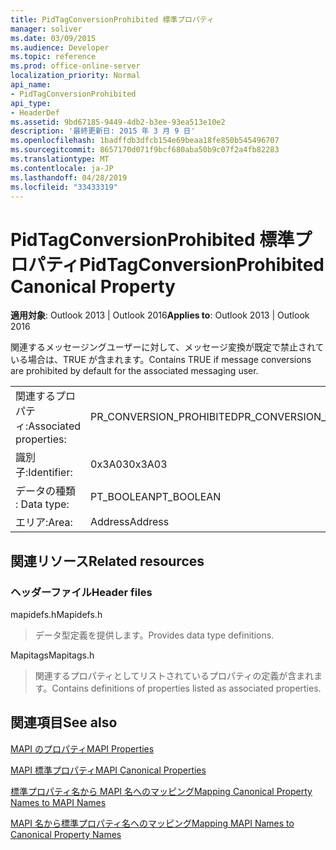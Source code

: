 ```yaml
---
title: PidTagConversionProhibited 標準プロパティ
manager: soliver
ms.date: 03/09/2015
ms.audience: Developer
ms.topic: reference
ms.prod: office-online-server
localization_priority: Normal
api_name:
- PidTagConversionProhibited
api_type:
- HeaderDef
ms.assetid: 9bd67185-9449-4db2-b3ee-93ea513e10e2
description: '最終更新日: 2015 年 3 月 9 日'
ms.openlocfilehash: 1badffdb3dfcb154e69beaa18fe850b545496707
ms.sourcegitcommit: 8657170d071f9bcf680aba50b9c07f2a4fb82283
ms.translationtype: MT
ms.contentlocale: ja-JP
ms.lasthandoff: 04/28/2019
ms.locfileid: "33433319"
---
```

# <a name="pidtagconversionprohibited-canonical-property"></a><span data-ttu-id="d9e33-103">PidTagConversionProhibited 標準プロパティ</span><span class="sxs-lookup"><span data-stu-id="d9e33-103">PidTagConversionProhibited Canonical Property</span></span>

  
  
<span data-ttu-id="d9e33-104">**適用対象**: Outlook 2013 | Outlook 2016</span><span class="sxs-lookup"><span data-stu-id="d9e33-104">**Applies to**: Outlook 2013 | Outlook 2016</span></span> 
  
<span data-ttu-id="d9e33-105">関連するメッセージングユーザーに対して、メッセージ変換が既定で禁止されている場合は、TRUE が含まれます。</span><span class="sxs-lookup"><span data-stu-id="d9e33-105">Contains TRUE if message conversions are prohibited by default for the associated messaging user.</span></span>
  
|||
|:-----|:-----|
|<span data-ttu-id="d9e33-106">関連するプロパティ:</span><span class="sxs-lookup"><span data-stu-id="d9e33-106">Associated properties:</span></span>  <br/> |<span data-ttu-id="d9e33-107">PR_CONVERSION_PROHIBITED</span><span class="sxs-lookup"><span data-stu-id="d9e33-107">PR_CONVERSION_PROHIBITED</span></span>  <br/> |
|<span data-ttu-id="d9e33-108">識別子:</span><span class="sxs-lookup"><span data-stu-id="d9e33-108">Identifier:</span></span>  <br/> |<span data-ttu-id="d9e33-109">0x3A03</span><span class="sxs-lookup"><span data-stu-id="d9e33-109">0x3A03</span></span>  <br/> |
|<span data-ttu-id="d9e33-110">データの種類 : </span><span class="sxs-lookup"><span data-stu-id="d9e33-110">Data type:</span></span>  <br/> |<span data-ttu-id="d9e33-111">PT_BOOLEAN</span><span class="sxs-lookup"><span data-stu-id="d9e33-111">PT_BOOLEAN</span></span>  <br/> |
|<span data-ttu-id="d9e33-112">エリア:</span><span class="sxs-lookup"><span data-stu-id="d9e33-112">Area:</span></span>  <br/> |<span data-ttu-id="d9e33-113">Address</span><span class="sxs-lookup"><span data-stu-id="d9e33-113">Address</span></span>  <br/> |
   
## <a name="related-resources"></a><span data-ttu-id="d9e33-114">関連リソース</span><span class="sxs-lookup"><span data-stu-id="d9e33-114">Related resources</span></span>

### <a name="header-files"></a><span data-ttu-id="d9e33-115">ヘッダーファイル</span><span class="sxs-lookup"><span data-stu-id="d9e33-115">Header files</span></span>

<span data-ttu-id="d9e33-116">mapidefs.h</span><span class="sxs-lookup"><span data-stu-id="d9e33-116">Mapidefs.h</span></span>
  
> <span data-ttu-id="d9e33-117">データ型定義を提供します。</span><span class="sxs-lookup"><span data-stu-id="d9e33-117">Provides data type definitions.</span></span>
    
<span data-ttu-id="d9e33-118">Mapitags</span><span class="sxs-lookup"><span data-stu-id="d9e33-118">Mapitags.h</span></span>
  
> <span data-ttu-id="d9e33-119">関連するプロパティとしてリストされているプロパティの定義が含まれます。</span><span class="sxs-lookup"><span data-stu-id="d9e33-119">Contains definitions of properties listed as associated properties.</span></span>
    
## <a name="see-also"></a><span data-ttu-id="d9e33-120">関連項目</span><span class="sxs-lookup"><span data-stu-id="d9e33-120">See also</span></span>



[<span data-ttu-id="d9e33-121">MAPI のプロパティ</span><span class="sxs-lookup"><span data-stu-id="d9e33-121">MAPI Properties</span></span>](mapi-properties.md)
  
[<span data-ttu-id="d9e33-122">MAPI 標準プロパティ</span><span class="sxs-lookup"><span data-stu-id="d9e33-122">MAPI Canonical Properties</span></span>](mapi-canonical-properties.md)
  
[<span data-ttu-id="d9e33-123">標準プロパティ名から MAPI 名へのマッピング</span><span class="sxs-lookup"><span data-stu-id="d9e33-123">Mapping Canonical Property Names to MAPI Names</span></span>](mapping-canonical-property-names-to-mapi-names.md)
  
[<span data-ttu-id="d9e33-124">MAPI 名から標準プロパティ名へのマッピング</span><span class="sxs-lookup"><span data-stu-id="d9e33-124">Mapping MAPI Names to Canonical Property Names</span></span>](mapping-mapi-names-to-canonical-property-names.md)

